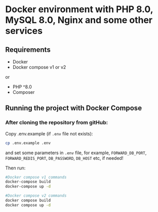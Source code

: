 # Docker environment with PHP 8.0, MySQL 8.0, Nginx and some other services

## Requirements

- Docker
- Docker compose v1 or v2

or

- PHP ^8.0
- Composer

## Running the project with Docker Compose

### After cloning the repository from gitHub:

Copy .env.example (if `.env` file not exists):

```bash
cp .env.example .env
```

and set some parameters in `.env` file,
for example, `FORWARD_DB_PORT`, `FORWARD_REDIS_PORT`, `DB_PASSWORD`, `DB_HOST` etc,
if needed!

Then run:

```bash
#Docker compose v1 commands
docker-compose build 
docker-compose up -d

#Docker compose v2 commands
docker compose build 
docker compose up -d
```
